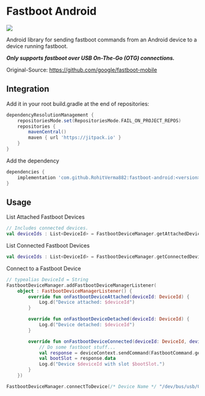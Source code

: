 # Fastboot Android
[![](https://jitpack.io/v/RohitVerma882/fastboot-android.svg)](https://jitpack.io/#RohitVerma882/fastboot-android)

Android library for sending fastboot commands from an Android device to a device running fastboot.

***Only supports fastboot over USB On-The-Go (OTG) connections.***

Original-Source: https://github.com/google/fastboot-mobile

## Integration
Add it in your root build.gradle at the end of repositories:
```gradle
dependencyResolutionManagement {
    repositoriesMode.set(RepositoriesMode.FAIL_ON_PROJECT_REPOS)
    repositories {
        mavenCentral()
		maven { url 'https://jitpack.io' }
	}
}
```

Add the dependency
```gradle
dependencies {
    implementation 'com.github.RohitVerma882:fastboot-android:<version>'
}
```

## Usage
List Attached Fastboot Devices
```kotlin
// Includes connected devices.
val deviceIds : List<DeviceId> = FastbootDeviceManager.getAttachedDeviceIds()
```

List Connected Fastboot Devices
```kotlin
val deviceIds : List<DeviceId> = FastbootDeviceManager.getConnectedDeviceIds()
```

Connect to a Fastboot Device
```kotlin
// typealias DeviceId = String
FastbootDeviceManager.addFastbootDeviceManagerListener(
    object : FastbootDeviceManagerListener() {
        override fun onFastbootDeviceAttached(deviceId: DeviceId) {
            Log.d("Device attached: $deviceId")
        }

        override fun onFastbootDeviceDetached(deviceId: DeviceId) {
            Log.d("Device detached: $deviceId")
        }

        override fun onFastbootDeviceConnected(deviceId: DeviceId, deviceContext: FastbootDeviceContext) {
            // Do some fastboot stuff...
            val response = deviceContext.sendCommand(FastbootCommand.getVar("current-slot"))
            val bootSlot = response.data
            Log.d("Device $deviceId with slot $bootSlot.")
        }
    })

FastbootDeviceManager.connectToDevice(/* Device Name */ "/dev/bus/usb/001/002")
```

